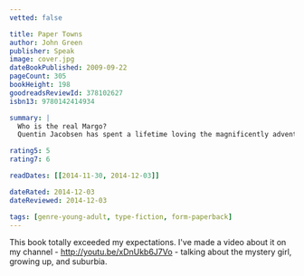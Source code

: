 ```yaml
---
vetted: false

title: Paper Towns
author: John Green
publisher: Speak
image: cover.jpg
dateBookPublished: 2009-09-22
pageCount: 305
bookHeight: 198
goodreadsReviewId: 378102627
isbn13: 9780142414934

summary: |
  Who is the real Margo?
  Quentin Jacobsen has spent a lifetime loving the magnificently adventurous Margo Roth Spiegelman from afar. So when she cracks open a window and climbs into his life—dressed like a ninja and summoning him for an ingenious campaign of revenge—he follows. After their all-nighter ends, and a new day breaks, Q arrives at school to discover that Margo, always an enigma, has now become a mystery. But Q soon learns that there are clues—and they're for him. Urged down a disconnected path, the closer he gets, the less Q sees the girl he thought he knew…

rating5: 5
rating7: 6

readDates: [[2014-11-30, 2014-12-03]]

dateRated: 2014-12-03
dateReviewed: 2014-12-03

tags: [genre-young-adult, type-fiction, form-paperback]
---
```


This book totally exceeded my expectations. I've made a video about it on my channel - http://youtu.be/xDnUkb6J7Vo - talking about the mystery girl, growing up, and suburbia.
